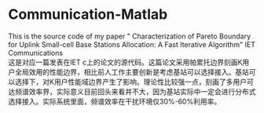 # Communication-Matlab
This is the source code of my paper " Characterization of Pareto Boundary for Uplink Small-cell Base Stations Allocation: A Fast Iterative Algorithm" IET Communications  
这是对应一篇发表在IET c上的论文的源代码。这篇论文采用帕累托边界刻画K用户全局效用的性能边界，相比前人工作主要创新是考虑基站可以选择接入。基站可以选择下，对K用户性能域边界产生了影响。理论性比较强一点，刻画了多用户可达频谱效率界，实际意义目前回头来看并不大，因为基站实际中一定会进行分布式选择接入。实际系统里面，频谱效率在干扰环境仅30%-60%利用率。
